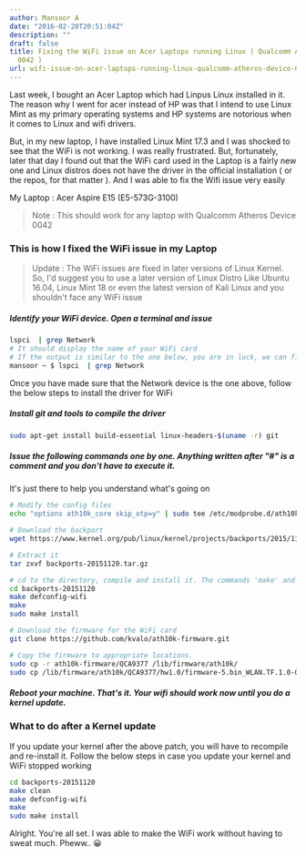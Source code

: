 ```yaml
---
author: Mansoor A
date: "2016-02-20T20:51:04Z"
description: ""
draft: false
title: Fixing the WiFi issue on Acer Laptops running Linux ( Qualcomm Atheros Device
  0042 )
url: wifi-issue-on-acer-laptops-running-linux-qualcomm-atheros-device-0042
---
```



Last week, I bought an Acer Laptop which had Linpus Linux installed in it. The reason why I went for acer instead of HP was that I intend to use Linux Mint as my primary operating systems and HP systems are notorious when it comes to Linux and wifi drivers.

But, in my new laptop, I have installed Linux Mint 17.3 and I was shocked to see that the WiFi is not working. I was really frustrated. But, fortunately, later that day I found out that the WiFi card used in the Laptop is a fairly new one and Linux distros does not have the driver in the official installation ( or the repos, for that matter ). And I was able to fix the Wifi issue very easily

My Laptop : Acer Aspire E15 (E5-573G-3100)

> Note : This should work for any laptop with Qualcomm Atheros Device 0042

### This is how I fixed the WiFi issue in my Laptop

> Update : The WiFi issues are fixed in later versions of Linux Kernel. So, I'd suggest you to use a later version of Linux Distro Like Ubuntu 16.04, Linux Mint 18 or even the latest version of Kali Linux and you shouldn't face any WiFi issue

##### Identify your WiFi device. Open a terminal and issue 
  
```bash
lspci  | grep Network
# It should display the name of your WiFi card
# If the output is similar to the one below, you are in luck, we can fix this easily
mansoor ~ $ lspci  | grep Network
```

Once you have made sure that the Network device is the one above, follow the below steps to install the driver for WiFi
##### Install git and tools to compile the driver 

```bash
sudo apt-get install build-essential linux-headers-$(uname -r) git
```

##### Issue the following commands one by one. Anything written after "#" is a comment and you don't have to execute it. 
It's just there to help you understand what's going on 
```bash
# Modify the config files
echo "options ath10k_core skip_otp=y" | sudo tee /etc/modprobe.d/ath10k_core.conf

# Download the backport
wget https://www.kernel.org/pub/linux/kernel/projects/backports/2015/11/20/backports-20151120.tar.gz

# Extract it
tar zxvf backports-20151120.tar.gz

# cd to the directory, compile and install it. The commands 'make' and 'make install' will take some time to finish
cd backports-20151120
make defconfig-wifi
make
sudo make install

# Download the firmware for the WiFi card
git clone https://github.com/kvalo/ath10k-firmware.git

# Copy the firmware to appropriate locations. 
sudo cp -r ath10k-firmware/QCA9377 /lib/firmware/ath10k/
sudo cp /lib/firmware/ath10k/QCA9377/hw1.0/firmware-5.bin_WLAN.TF.1.0-00267-1 /lib/firmware/ath10k/QCA9377/hw1.0/firmware-5.bin
```

##### Reboot your machine. That's it. Your wifi should work now until you do a kernel update.

    
### What to do after a Kernel update

If you update your kernel after the above patch, you will have to recompile and re-install it. Follow the below steps in case you update your kernel and WiFi stopped working

```bash
cd backports-20151120
make clean
make defconfig-wifi
make
sudo make install
```

Alright. You're all set. I was able to make the WiFi work without having to sweat much. Pheww.. 😀

